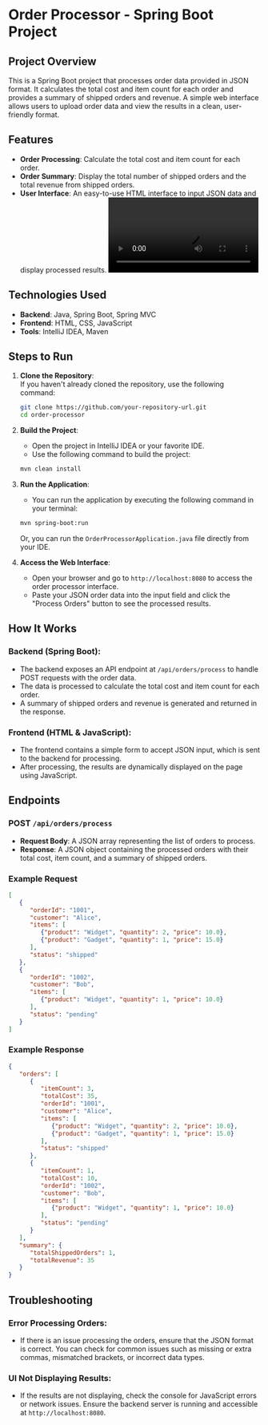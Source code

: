 # Order Processor - Spring Boot Project

## Project Overview

This is a Spring Boot project that processes order data provided in JSON format. It calculates the total cost and item count for each order and provides a summary of shipped orders and revenue. A simple web interface allows users to upload order data and view the results in a clean, user-friendly format.

## Features

- **Order Processing**: Calculate the total cost and item count for each order.
- **Order Summary**: Display the total number of shipped orders and the total revenue from shipped orders.
- **User Interface**: An easy-to-use HTML interface to input JSON data and display processed results.
  ![Demo Video](demo/Order_Processor_Demo.mov)

## Technologies Used

- **Backend**: Java, Spring Boot, Spring MVC
- **Frontend**: HTML, CSS, JavaScript
- **Tools**: IntelliJ IDEA, Maven


## Steps to Run

1. **Clone the Repository**:  
   If you haven't already cloned the repository, use the following command:

   ```bash
   git clone https://github.com/your-repository-url.git  
   cd order-processor  
   ```

2. **Build the Project**:
    - Open the project in IntelliJ IDEA or your favorite IDE.
    - Use the following command to build the project:

   ```bash
   mvn clean install  
   ```

3. **Run the Application**:
    - You can run the application by executing the following command in your terminal:

   ```bash
   mvn spring-boot:run  
   ```

   Or, you can run the `OrderProcessorApplication.java` file directly from your IDE.

4. **Access the Web Interface**:
    - Open your browser and go to `http://localhost:8080` to access the order processor interface.
    - Paste your JSON order data into the input field and click the "Process Orders" button to see the processed results.

## How It Works

### Backend (Spring Boot):
- The backend exposes an API endpoint at `/api/orders/process` to handle POST requests with the order data.
- The data is processed to calculate the total cost and item count for each order.
- A summary of shipped orders and revenue is generated and returned in the response.

### Frontend (HTML & JavaScript):
- The frontend contains a simple form to accept JSON input, which is sent to the backend for processing.
- After processing, the results are dynamically displayed on the page using JavaScript.

## Endpoints

### POST `/api/orders/process`
- **Request Body**: A JSON array representing the list of orders to process.
- **Response**: A JSON object containing the processed orders with their total cost, item count, and a summary of shipped orders.

### Example Request

```json
[
   {
      "orderId": "1001",
      "customer": "Alice",
      "items": [
         {"product": "Widget", "quantity": 2, "price": 10.0},
         {"product": "Gadget", "quantity": 1, "price": 15.0}
      ],
      "status": "shipped"
   },
   {
      "orderId": "1002",
      "customer": "Bob",
      "items": [
         {"product": "Widget", "quantity": 1, "price": 10.0}
      ],
      "status": "pending"
   }
]
```

### Example Response

```json
{
   "orders": [
      {
         "itemCount": 3,
         "totalCost": 35,
         "orderId": "1001",
         "customer": "Alice",
         "items": [
            {"product": "Widget", "quantity": 2, "price": 10.0},
            {"product": "Gadget", "quantity": 1, "price": 15.0}
         ],
         "status": "shipped"
      },
      {
         "itemCount": 1,
         "totalCost": 10,
         "orderId": "1002",
         "customer": "Bob",
         "items": [
            {"product": "Widget", "quantity": 1, "price": 10.0}
         ],
         "status": "pending"
      }
   ],
   "summary": {
      "totalShippedOrders": 1,
      "totalRevenue": 35
   }
}
```

## Troubleshooting

### Error Processing Orders:
- If there is an issue processing the orders, ensure that the JSON format is correct. You can check for common issues such as missing or extra commas, mismatched brackets, or incorrect data types.

### UI Not Displaying Results:
- If the results are not displaying, check the console for JavaScript errors or network issues. Ensure the backend server is running and accessible at `http://localhost:8080`.




